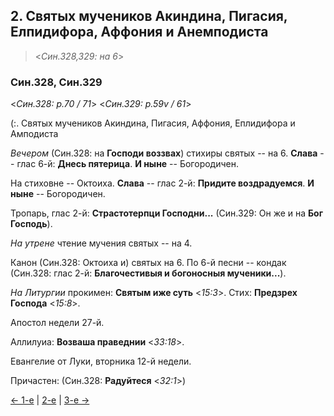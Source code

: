 
## 2. Святых мучеников Акиндина, Пигасия, Елпидифора, Аффония и Анемподиста

> <*Син.328,329: на 6*>

### Син.328, Син.329

<*Син.328: p.70 / 71*>
<*Син.329: p.59v / 61*>

(:. Святых мучеников Акиндина, Пигасия, Аффония, Еплидифора и Амподиста

*Вечером* (Син.328: на **Господи воззвах**) стихиры святых -- на 6. 
**Слава** -- глас 6-й: **Днесь пятерица**. 
**И ныне** -- Богородичен. 

На стиховне -- Октоиха. 
**Слава** -- глас 2-й: **Придите воздрадуемся**. **И ныне** -- Богородичен.

Тропарь, глас 2-й: **Страстотерпци Господни...**
(Син.329: Он же и на **Бог Господь**).

*На утрене* чтение мучения святых -- на 4. 

Канон (Син.328: Октоиха и) святых на 6. 
По 6-й песни -- кондак (Син.328: глас 2-й: **Благочестивыя и богоносныя мученики...**).

*На Литургии* прокимен: **Святым иже суть** <*15:3*>.
Стих: **Предзрех Господа** <*15:8*>.

Апостол недели 27-й.

Аллилуиа: **Возваша праведнии** <*33:18*>. 

Евангелие от Луки, вторника 12-й недели. 

Причастен: (Син.328: **Радуйтеся** <*32:1*>)

[← 1-е](11_01_SAB.ru.md) | [2-е](README.md#2-й) | [3-е →](11_03_SAB.ru.md)
